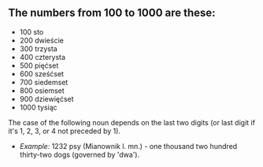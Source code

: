 ## The numbers from 100 to 1000 are these:
* 100 sto
* 200 dwieście
* 300 trzysta
* 400 czterysta
* 500 pięćset
* 600 sześćset
* 700 siedemset
* 800 osiemset
* 900 dziewięćset
* 1000 tysiąc

The case of the following noun depends on the last two digits (or last digit if it's 1, 2, 3, or 4 not preceded by 1).

* *Example:* 1232 psy (Mianownik l. mn.) - one thousand two hundred thirty-two dogs (governed by 'dwa').